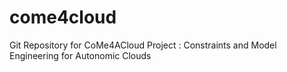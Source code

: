 # come4cloud
Git Repository for CoMe4ACloud Project : Constraints and Model Engineering for Autonomic Clouds
